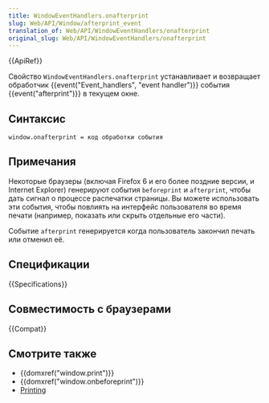 ```yaml
---
title: WindowEventHandlers.onafterprint
slug: Web/API/Window/afterprint_event
translation_of: Web/API/WindowEventHandlers/onafterprint
original_slug: Web/API/WindowEventHandlers/onafterprint
---
```

{{ApiRef}}

Свойство `WindowEventHandlers.onafterprint` устанавливает и возвращает обработчик {{event("Event_handlers", "event handler")}} события {{event("afterprint")}} в текущем окне.

## Синтаксис

```
window.onafterprint = код обработки события
```

## Примечания

Некоторые браузеры (включая Firefox 6 и его более поздние версии, и Internet Explorer) генерируют события `beforeprint` и `afterprint`, чтобы дать сигнал о процессе распечатки страницы. Вы можете использовать эти события, чтобы повлиять на интерфейс пользователя во время печати (например, показать или скрыть отдельные его части).

Событие `afterprint` генерируется когда пользователь закончил печать или отменил её.

## Спецификации

{{Specifications}}

## Совместимость с браузерами

{{Compat}}

## Смотрите также

- {{domxref("window.print")}}
- {{domxref("window.onbeforeprint")}}
- [Printing](/ru/docs/Printing)

